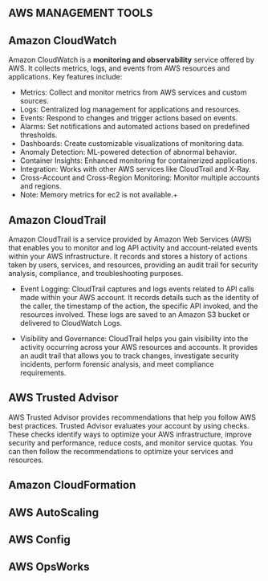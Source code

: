 ## AWS MANAGEMENT TOOLS

## Amazon CloudWatch

Amazon CloudWatch is a **monitoring and observability** service offered by AWS. It collects metrics, logs, and events from AWS resources and applications. Key features include:

- Metrics: Collect and monitor metrics from AWS services and custom sources.
- Logs: Centralized log management for applications and resources.
- Events: Respond to changes and trigger actions based on events.
- Alarms: Set notifications and automated actions based on predefined thresholds.
- Dashboards: Create customizable visualizations of monitoring data.
- Anomaly Detection: ML-powered detection of abnormal behavior.
- Container Insights: Enhanced monitoring for containerized applications.
- Integration: Works with other AWS services like CloudTrail and X-Ray.
- Cross-Account and Cross-Region Monitoring: Monitor multiple accounts and regions.
- Note: Memory metrics for ec2 is not available.+

## Amazon CloudTrail

Amazon CloudTrail is a service provided by Amazon Web Services (AWS) that enables you to monitor and log API activity and account-related events within your AWS infrastructure. It records and stores a history of actions taken by users, services, and resources, providing an audit trail for security analysis, compliance, and troubleshooting purposes.

- Event Logging: CloudTrail captures and logs events related to API calls made within your AWS account. It records details such as the identity of the caller, the timestamp of the action, the specific API invoked, and the resources involved. These logs are saved to an Amazon S3 bucket or delivered to CloudWatch Logs.

- Visibility and Governance: CloudTrail helps you gain visibility into the activity occurring across your AWS resources and accounts. It provides an audit trail that allows you to track changes, investigate security incidents, perform forensic analysis, and meet compliance requirements.

## AWS Trusted Advisor

AWS Trusted Advisor provides recommendations that help you follow AWS best practices. Trusted Advisor evaluates your account by using checks. These checks identify ways to optimize your AWS infrastructure, improve security and performance, reduce costs, and monitor service quotas. You can then follow the recommendations to optimize your services and resources.

## Amazon CloudFormation

## AWS AutoScaling

## AWS Config

## AWS OpsWorks
